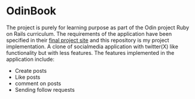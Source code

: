 # OdinBook
The project is purely for learning purpose as part of the Odin project Ruby on Rails curriculum. The requirements of the application
have been specified in their [final project site](https://www.theodinproject.com/lessons/ruby-on-rails-rails-final-project) and this repository is my project implementation.
A clone of socialmedia application with twitter(X) like functionality but with less features.
The features implemented in the application include:
  - Create posts
  - Like posts
  - comment on posts
  - Sending follow requests

